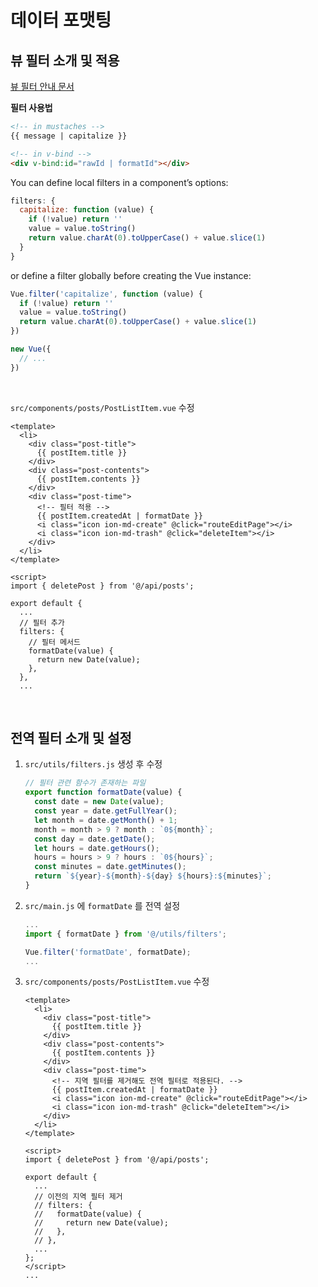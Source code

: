 # 데이터 포맷팅

## 뷰 필터 소개 및 적용

[뷰 필터 안내 문서](https://vuejs.org/v2/guide/filters.html#ad)

**필터 사용법**

```html
<!-- in mustaches -->
{{ message | capitalize }}

<!-- in v-bind -->
<div v-bind:id="rawId | formatId"></div>
```

You can define local filters in a component’s options:

```js
filters: {
  capitalize: function (value) {
    if (!value) return ''
    value = value.toString()
    return value.charAt(0).toUpperCase() + value.slice(1)
  }
}
```

or define a filter globally before creating the Vue instance:

```js
Vue.filter('capitalize', function (value) {
  if (!value) return ''
  value = value.toString()
  return value.charAt(0).toUpperCase() + value.slice(1)
})

new Vue({
  // ...
})
```

<br>

`src/components/posts/PostListItem.vue` 수정

```vue
<template>
  <li>
    <div class="post-title">
      {{ postItem.title }}
    </div>
    <div class="post-contents">
      {{ postItem.contents }}
    </div>
    <div class="post-time">
      <!-- 필터 적용 -->
      {{ postItem.createdAt | formatDate }}
      <i class="icon ion-md-create" @click="routeEditPage"></i>
      <i class="icon ion-md-trash" @click="deleteItem"></i>
    </div>
  </li>
</template>

<script>
import { deletePost } from '@/api/posts';

export default {
  ...
  // 필터 추가
  filters: {
    // 필터 메서드
    formatDate(value) {
      return new Date(value);
    },
  },
  ...
```

<br>

## 전역 필터 소개 및 설정

1. `src/utils/filters.js` 생성 후 수정

   ```js
   // 필터 관련 함수가 존재하는 파일
   export function formatDate(value) {
     const date = new Date(value);
     const year = date.getFullYear();
     let month = date.getMonth() + 1;
     month = month > 9 ? month : `0${month}`;
     const day = date.getDate();
     let hours = date.getHours();
     hours = hours > 9 ? hours : `0${hours}`;
     const minutes = date.getMinutes();
     return `${year}-${month}-${day} ${hours}:${minutes}`;
   }
   ```

2. `src/main.js` 에 `formatDate` 를 전역 설정

   ```js
   ...
   import { formatDate } from '@/utils/filters';
   
   Vue.filter('formatDate', formatDate);
   ...
   ```

3. `src/components/posts/PostListItem.vue` 수정

   ```vue
   <template>
     <li>
       <div class="post-title">
         {{ postItem.title }}
       </div>
       <div class="post-contents">
         {{ postItem.contents }}
       </div>
       <div class="post-time">
         <!-- 지역 필터를 제거해도 전역 필터로 적용된다. -->
         {{ postItem.createdAt | formatDate }}
         <i class="icon ion-md-create" @click="routeEditPage"></i>
         <i class="icon ion-md-trash" @click="deleteItem"></i>
       </div>
     </li>
   </template>
   
   <script>
   import { deletePost } from '@/api/posts';
   
   export default {
     ...
     // 이전의 지역 필터 제거
     // filters: {
     //   formatDate(value) {
     //     return new Date(value);
     //   },
     // },
     ...
   };
   </script>
   ...
   ```